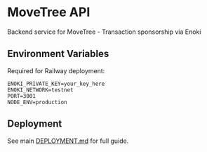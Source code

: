 # MoveTree API

Backend service for MoveTree - Transaction sponsorship via Enoki

## Environment Variables

Required for Railway deployment:

```
ENOKI_PRIVATE_KEY=your_key_here
ENOKI_NETWORK=testnet
PORT=3001
NODE_ENV=production
```

## Deployment

See main [DEPLOYMENT.md](../../DEPLOYMENT.md) for full guide.
